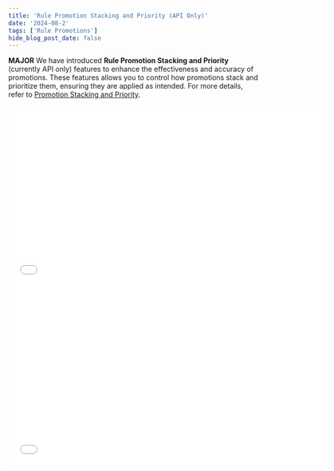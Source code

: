 ```yaml
---
title: 'Rule Promotion Stacking and Priority (API Only)'
date: '2024-08-2'
tags: ['Rule Promotions']
hide_blog_post_date: false
---
```


**MAJOR** We have introduced **Rule Promotion Stacking and Priority** (currently API only) features to enhance the effectiveness and accuracy of promotions. These features allows you to control how promotions stack and prioritize them, ensuring they are applied as intended. For more details, refer to [Promotion Stacking and Priority](https://elasticpath.dev/docs/promotions-builder/overview#promotion-stacking-and-priority).

<iframe class="vidyard_iframe" title="Demo - Rule Promoitions Priority" src="//play.vidyard.com/tKgjmtDzw229b88PMwo9pK.html?" width="640" height="360" scrolling="no" frameborder="0" allowtransparency="true" allowfullscreen referrerpolicy="no-referrer-when-downgrade"></iframe>

<iframe class="vidyard_iframe" title="Demo - Non-stacking rule promotions" src="//play.vidyard.com/e542TXSVnKdqczLeeK9xv7.html?" width="640" height="360" scrolling="no" frameborder="0" allowtransparency="true" allowfullscreen referrerpolicy="no-referrer-when-downgrade"></iframe>